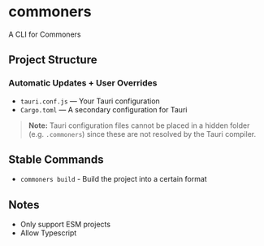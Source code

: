 # commoners
 A CLI for Commoners


## Project Structure
### Automatic Updates + User Overrides
- `tauri.conf.js` — Your Tauri configuration 
- `Cargo.toml` — A secondary configuration for Tauri

> **Note:** Tauri configuration files cannot be placed in a hidden folder (e.g. `.commoners`) since these are not resolved by the Tauri compiler.

## Stable Commands
- `commoners build` - Build the project into a certain format

## Notes
- Only support ESM projects
- Allow Typescript 